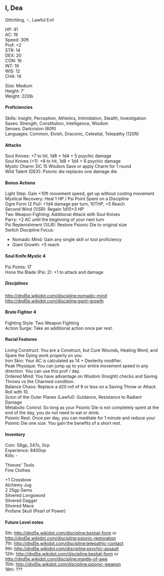 ## I, Dea 
Glitchling, ♀, Lawful Evil

HP: 41 \
AC: 19 \
Speed: 30ft \
Prof: +2 \
STR: 14 \
DEX: 20 \
CON: 16 \
INT: 19 \
WIS: 12 \
CHA: 14

Size: Medium \
Height: 7' \
Weight: 220lb

#### Proficiencies
Skills: Insight, Perception, Athletics, Intimidation, Stealth, Investigation \
Saves: Strength, Constitution, Intelligence, Wisdom \
Senses: Darkvision (60ft) \
Languages: Common, Elvish, Draconic, Celestial, Telepathy (120ft)

#### Attacks
Soul Knives: +7 to hit, 1d8 + 1d4 + 5 psychic damage \
Soul Knives (+1): +8 to hit, 1d8 + 1d4 + 6 psychic damage \
Mystic Charm: DC 15 Wisdom Save or apply Charm for 1 round \
Wild Talent (DEX): Psionic die replaces one damage die. 

#### Bonus Actions
Light Step: Gain +10ft movement speed, get up without costing movement \
Mystical Recovery: Heal 1 HP / Psi Point Spent on a Discipline \
Ogre Form (2 Psi): +1d4 damage per turn, 10THP, +5 Reach \
Second Wind (1/SR): Regain 1d10+3 HP \
Two Weapon Fighting: Additional Attack with Soul Knives \
Parry: +2 AC until the beginning of your next turn \
Psi Replenishment (1/LR): Restore Psionic Die to original size \
Switch Discipline Focus: 
- Nomadic Mind: Gain any single skill or tool proficiency
- Giant Growth: +5 reach

#### Soul Knife Mystic 4
Psi Points: 17 \
Hone the Blade (Psi: 2): +1 to attack and damage

##### Disciplines
http://dnd5e.wikidot.com/discipline:nomadic-mind \
http://dnd5e.wikidot.com/discipline:giant-growth 

#### Brute Fighter 4
Fighting Style: Two Weapon Fighting \
Action Surge: Take an additional action once per rest.

#### Racial Features
Living Construct: You are a Construct, but Cure Wounds, Healing Word, and Spare the Dying work properly on you \
Iron Skin: Your AC is calculated as 14 + Dexterity modifier. \
Peak Physique: You can jump up to your entire movement speed in any direction. You can use this prof / day. \
Ordered Mind: You have advantage on Wisdom (Insight) checks and Saving Throws vs the Charmed condition. \
Balance Chaos: Replace a d20 roll of 9 or less on a Saving Throw or Attack Roll with 10. \
Scion of the Outer Planes (Lawful): Guidance, Resistance to Radiant Damage \
Metabolic Control: So long as your Psionic Die is not completely spent at the end of the day, you do not need to eat or drink. \
Psionic Rest: Once per day, you can meditate for 1 minute and reduce your Psionic Die one size. You gain the benefits of a short rest. 

#### Inventory
Coin: 58gp, 247s, 0cp \
Experience: 6400xp	\
Kills: -

Thieves' Tools \
Fine Clothes 

+1 Crossbow \
Alchemy Jug \
2 25gp Gems \
Silvered Longsword \
Silvered Dagger \
Silvered Mace \
Profane Skull (Pearl of Power) 

#### Future Level notes
5th: http://dnd5e.wikidot.com/discipline:bestial-form or http://dnd5e.wikidot.com/discipline:psionic-restoration \
7th: http://dnd5e.wikidot.com/discipline:telepathic-contact \
9th: http://dnd5e.wikidot.com/discipline:psychic-assault \
12th: http://dnd5e.wikidot.com/discipline:bestial-form or http://dnd5e.wikidot.com/discipline:mantle-of-awe \
15th: http://dnd5e.wikidot.com/discipline:psionic-weapon \
18th: ???

